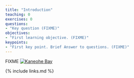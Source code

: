 ```yaml
---
title: "Introduction"
teaching: 0
exercises: 0
questions:
- "Key question (FIXME)"
objectives:
- "First learning objective. (FIXME)"
keypoints:
- "First key point. Brief Answer to questions. (FIXME)"
---
```

FIXME
<a href="{{ page.root }}/fig/2014-11-01 07.16.52.jpg">
 <img src="{{ page.root }}/fig/2014-11-01 07.16.52.jpg" alt="Kaneohe Bay" />
</a>

{% include links.md %}

